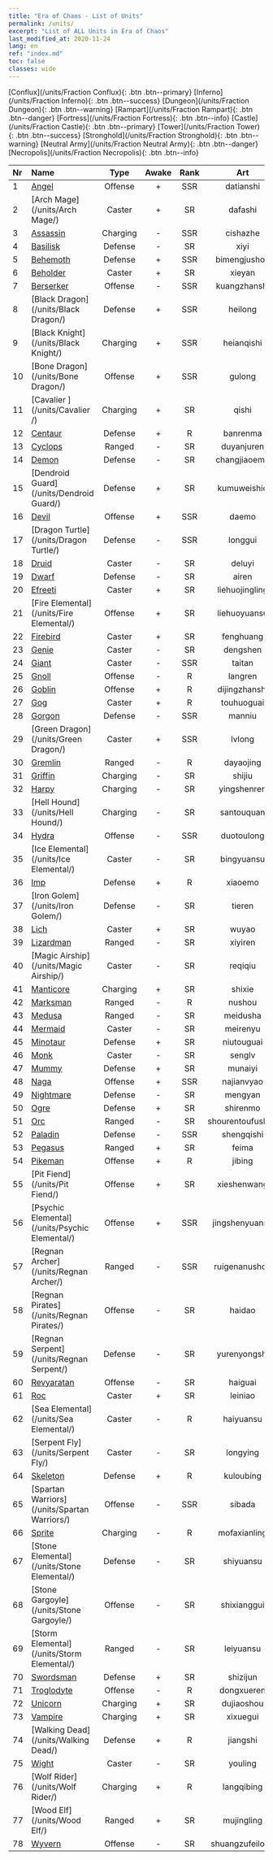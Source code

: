 ```yaml
---
title: "Era of Chaos - List of Units"
permalink: /units/
excerpt: "List of ALL Units in Era of Chaos"
last_modified_at: 2020-11-24
lang: en
ref: "index.md"
toc: false
classes: wide
---
```

 [Conflux](/units/Fraction Conflux){: .btn .btn--primary} [Inferno](/units/Fraction Inferno){: .btn .btn--success} [Dungeon](/units/Fraction Dungeon){: .btn .btn--warning} [Rampart](/units/Fraction Rampart){: .btn .btn--danger} [Fortress](/units/Fraction Fortress){: .btn .btn--info} [Castle](/units/Fraction Castle){: .btn .btn--primary} [Tower](/units/Fraction Tower){: .btn .btn--success} [Stronghold](/units/Fraction Stronghold){: .btn .btn--warning} [Neutral Army](/units/Fraction Neutral Army){: .btn .btn--danger} [Necropolis](/units/Fraction Necropolis){: .btn .btn--info} 

  | Nr |         Name        |   Type   | Awake |    Rank   |      Art      |  class  |    s   |   label   |    HP     |
  |:---|:--------------------|:--------:|:-----:|:---------:|:-------------:|:-------:|:------:|:---------:|:----------|
  | 1 | [Angel](/units/Angel/) | Offense | + | SSR | datianshi | 1 |   |  3(2) |  5431  |
  | 2 | [Arch Mage](/units/Arch Mage/) | Caster | + | SR | dafashi | 5 |  1 |  2(6) |  1324  |
  | 3 | [Assassin](/units/Assassin/) | Charging | - | SSR | cishazhe | 3 |  1 |  3(14) |  2119  |
  | 4 | [Basilisk](/units/Basilisk/) | Defense | - | SR | xiyi | 2 |  3 |  2(12) |  2859  |
  | 5 | [Behemoth](/units/Behemoth/) | Defense | + | SSR | bimengjushou | 2 |  4 |  3(5) |  10182  |
  | 6 | [Beholder](/units/Beholder/) | Caster | + | SR | xieyan | 5 |  2 |  1(7) |  744  |
  | 7 | [Berserker](/units/Berserker/) | Offense | - | SSR | kuangzhanshi | 1 |  2 |  3(5) |  5317  |
  | 8 | [Black Dragon](/units/Black Dragon/) | Defense | + | SSR | heilong | 2 |  4 |  3(7) |  8712  |
  | 9 | [Black Knight](/units/Black Knight/) | Charging | + | SSR | heianqishi | 3 |  2 |  2(10) |  910  |
  | 10 | [Bone Dragon](/units/Bone Dragon/) | Offense | + | SSR | gulong | 1 |  4 |  3(1) |  5770  |
  | 11 | [Cavalier ](/units/Cavalier /) | Charging | + | SR | qishi | 3 |  2 |  2(2) |  811  |
  | 12 | [Centaur](/units/Centaur/) | Defense | + | R | banrenma | 2 |  1 |  1(3) |  2691  |
  | 13 | [Cyclops](/units/Cyclops/) | Ranged | - | SR | duyanjuren | 4 |  4 |  2(5) |  5091  |
  | 14 | [Demon](/units/Demon/) | Defense | - | SR | changjiaoemo | 2 |  51 |  2(4) |  2489  |
  | 15 | [Dendroid Guard](/units/Dendroid Guard/) | Defense | + | SR | kumuweishio | 2 |  4 |  2(3) |  10182  |
  | 16 | [Devil](/units/Devil/) | Offense | + | SSR | daemo | 1 |   |  3(4) |  5431  |
  | 17 | [Dragon Turtle](/units/Dragon Turtle/) | Defense | - | SSR | longgui | 2 |  4 |  3(13) |  12000  |
  | 18 | [Druid](/units/Druid/) | Caster | - | SR | deluyi | 5 |  1 |  1(3) |  844  |
  | 19 | [Dwarf](/units/Dwarf/) | Defense | - | SR | airen | 2 |  1 |  1(3) |  1324  |
  | 20 | [Efreeti](/units/Efreeti/) | Caster | + | SR | liehuojingling | 5 |  51 |  2(4) |  1446  |
  | 21 | [Fire Elemental](/units/Fire Elemental/) | Offense | + | SR | liehuoyuansu | 1 |  2 |  2(11) |  1682  |
  | 22 | [Firebird](/units/Firebird/) | Caster | + | SR | fenghuang | 5 |  4 |  2(11) |  4525  |
  | 23 | [Genie](/units/Genie/) | Caster | - | SR | dengshen | 5 |  2 |  2(6) |  662  |
  | 24 | [Giant](/units/Giant/) | Caster | - | SSR | taitan | 5 |  4 |  3(6) |  5431  |
  | 25 | [Gnoll](/units/Gnoll/) | Offense | - | R | langren | 1 |  1 |  1(12) |  761  |
  | 26 | [Goblin](/units/Goblin/) | Offense | + | R | dijingzhanshi | 1 |  1 |  1(5) |  761  |
  | 27 | [Gog](/units/Gog/) | Caster | + | R | touhuoguai | 5 |  51 |  1(4) |  629  |
  | 28 | [Gorgon](/units/Gorgon/) | Defense | - | SSR | manniu | 2 |  2 |  3(12) |  3094  |
  | 29 | [Green Dragon](/units/Green Dragon/) | Caster | + | SSR | lvlong | 5 |  4 |  3(3) |  4525  |
  | 30 | [Gremlin](/units/Gremlin/) | Ranged | - | R | dayaojing | 4 |  1 |  1(6) |  645  |
  | 31 | [Griffin](/units/Griffin/) | Charging | - | SR | shijiu | 3 |  1 |  1(2) |  1850  |
  | 32 | [Harpy](/units/Harpy/) | Charging | - | SR | yingshenren | 3 |  1 |  1(7) |  860  |
  | 33 | [Hell Hound](/units/Hell Hound/) | Charging | - | SR | santouquan | 3 |  51 |  1(4) |  827  |
  | 34 | [Hydra](/units/Hydra/) | Offense | - | SSR | duotoulong | 1 |  4 |  3(12) |  5770  |
  | 35 | [Ice Elemental](/units/Ice Elemental/) | Caster | - | SR | bingyuansu | 5 |  1 |  2(11) |  744  |
  | 36 | [Imp](/units/Imp/) | Defense | + | R | xiaoemo | 2 |  51 |  1(4) |  1224  |
  | 37 | [Iron Golem](/units/Iron Golem/) | Defense | - | SR | tieren | 2 |  2 |  1(6) |  1850  |
  | 38 | [Lich](/units/Lich/) | Caster | + | SR | wuyao | 5 |  1 |  2(1) |  1581  |
  | 39 | [Lizardman](/units/Lizardman/) | Ranged | - | SR | xiyiren | 4 |  1 |  2(12) |  1144  |
  | 40 | [Magic Airship](/units/Magic Airship/) | Caster | - | SR | reqiqiu | 5 |  1 |  2(3) |  1715  |
  | 41 | [Manticore](/units/Manticore/) | Charging | + | SR | shixie | 3 |  2 |  2(7) |  1917  |
  | 42 | [Marksman](/units/Marksman/) | Ranged | - | R | nushou | 4 |  1 |  1(2) |  438  |
  | 43 | [Medusa](/units/Medusa/) | Ranged | - | SR | meidusha | 4 |  2 |  2(7) |  1144  |
  | 44 | [Mermaid](/units/Mermaid/) | Caster | - | SR | meirenyu | 5 |  2 |  2(13) |  1648  |
  | 45 | [Minotaur](/units/Minotaur/) | Defense | + | SR | niutouguai | 2 |  2 |  2(7) |  2725  |
  | 46 | [Monk](/units/Monk/) | Caster | - | SR | senglv | 5 |  1 |  2(2) |  662  |
  | 47 | [Mummy](/units/Mummy/) | Defense | + | SR | munaiyi | 2 |  2 |  2(10) |  2691  |
  | 48 | [Naga](/units/Naga/) | Offense | + | SSR | najianvyao | 1 |  1 |  3(6) |  811  |
  | 49 | [Nightmare](/units/Nightmare/) | Defense | - | SR | mengyan | 2 |  51 |  2(4) |  2691  |
  | 50 | [Ogre](/units/Ogre/) | Defense | + | SR | shirenmo | 2 |  2 |  2(5) |  2523  |
  | 51 | [Orc](/units/Orc/) | Ranged | - | SR | shourentoufushou | 4 |  1 |  2(5) |  662  |
  | 52 | [Paladin](/units/Paladin/) | Defense | - | SSR | shengqishi | 2 |  2 |  3(2) |  2589  |
  | 53 | [Pegasus](/units/Pegasus/) | Ranged | + | SR | feima | 4 |  1 |  2(3) |  1144  |
  | 54 | [Pikeman](/units/Pikeman/) | Offense | + | R | jibing | 1 |  1 |  1(2) |  645  |
  | 55 | [Pit Fiend](/units/Pit Fiend/) | Offense | + | SR | xieshenwang | 1 |  51 |  2(4) |  1850  |
  | 56 | [Psychic Elemental](/units/Psychic Elemental/) | Offense | + | SSR | jingshenyuansu | 1 |  2 |  3(11) |  1749  |
  | 57 | [Regnan Archer](/units/Regnan Archer/) | Ranged | - | SSR | ruigenanushou | 4 |  1 |  3(13) |  1245  |
  | 58 | [Regnan Pirates](/units/Regnan Pirates/) | Offense | - | SR | haidao | 1 |  1 |  2(13) |  695  |
  | 59 | [Regnan Serpent](/units/Regnan Serpent/) | Defense | - | SR | yurenyongshi | 2 |  1 |  2(13) |  3027  |
  | 60 | [Revyaratan](/units/Revyaratan/) | Offense | - | SR | haiguai | 1 |  1 |  2(13) |  7128  |
  | 61 | [Roc](/units/Roc/) | Caster | + | SR | leiniao | 5 |  4 |  2(5) |  4978  |
  | 62 | [Sea Elemental](/units/Sea Elemental/) | Caster | - | R | haiyuansu | 5 |  2 |  1(13) |  1446  |
  | 63 | [Serpent Fly](/units/Serpent Fly/) | Caster | - | SR | longying | 5 |  1 |  2(12) |  1615  |
  | 64 | [Skeleton](/units/Skeleton/) | Defense | + | R | kuloubing | 2 |  1 |  1(1) |  1158  |
  | 65 | [Spartan Warriors](/units/Spartan Warriors/) | Offense | - | SSR | sibada | 1 |  1 |  3(14) |  2825  |
  | 66 | [Sprite](/units/Sprite/) | Charging | - | R | mofaxianling | 3 |  1 |  2(11) |  993  |
  | 67 | [Stone Elemental](/units/Stone Elemental/) | Defense | - | SR | shiyuansu | 2 |  2 |  2(11) |  2825  |
  | 68 | [Stone Gargoyle](/units/Stone Gargoyle/) | Offense | - | SR | shixianggui | 1 |  1 |  1(6) |  300  |
  | 69 | [Storm Elemental](/units/Storm Elemental/) | Ranged | - | SR | leiyuansu | 4 |  1 |  2(11) |  662  |
  | 70 | [Swordsman](/units/Swordsman/) | Defense | + | SR | shizijun | 2 |  1 |  2(2) |  1324  |
  | 71 | [Troglodyte](/units/Troglodyte/) | Offense | - | R | dongxueren | 1 |  1 |  1(7) |  744  |
  | 72 | [Unicorn](/units/Unicorn/) | Charging | + | SR | dujiaoshou | 3 |  2 |  2(3) |  1850  |
  | 73 | [Vampire](/units/Vampire/) | Charging | + | SR | xixuegui | 3 |  1 |  2(10) |  910  |
  | 74 | [Walking Dead](/units/Walking Dead/) | Defense | + | R | jiangshi | 2 |  1 |  1(10) |  2758  |
  | 75 | [Wight](/units/Wight/) | Caster | - | SR | youling | 5 |  1 |  1(10) |  662  |
  | 76 | [Wolf Rider](/units/Wolf Rider/) | Charging | + | R | langqibing | 3 |  2 |  1(5) |  860  |
  | 77 | [Wood Elf](/units/Wood Elf/) | Ranged | + | SR | mujingling | 4 |  1 |  1(3) |  438  |
  | 78 | [Wyvern](/units/Wyvern/) | Offense | - | SR | shuangzufeilong | 1 |  2 |  2(12) |  5544  |
